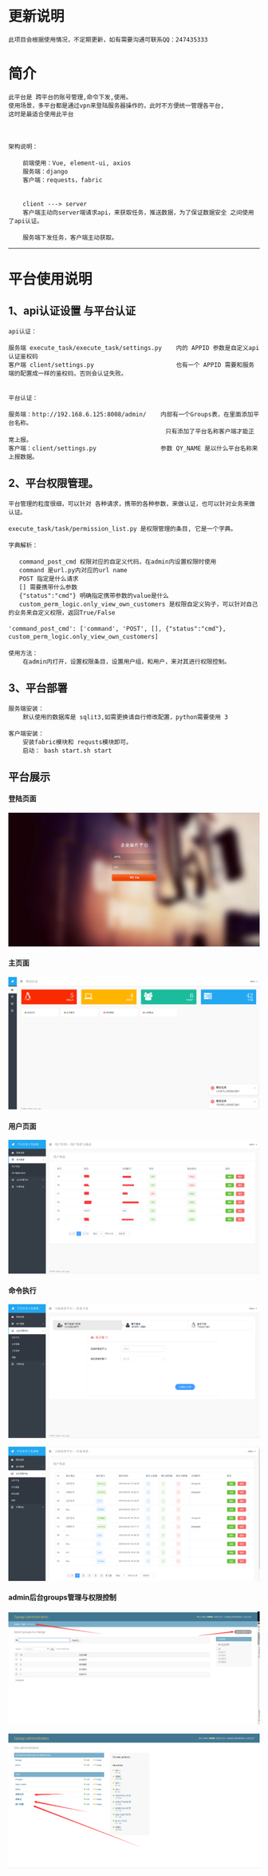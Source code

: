 # 更新说明

    此项目会根据使用情况，不定期更新，如有需要沟通可联系QQ：247435333


# 简介

    此平台是 跨平台的账号管理,命令下发,使用。
    使用场景，多平台都是通过vpn来登陆服务器操作的，此时不方便统一管理各平台,
    这时是最适合使用此平台


    
    架构说明：
        
        前端使用：Vue, element-ui, axios
        服务端：django
        客户端：requests，fabric


        client ---> server
        客户端主动向server端请求api，来获取任务，推送数据，为了保证数据安全 之间使用了api认证。

        服务端下发任务，客户端主动获取。


---

# 平台使用说明

## 1、api认证设置 与平台认证

    api认证：

    服务端 execute_task/execute_task/settings.py    内的 APPID 参数是自定义api认证鉴权码
    客户端 client/settings.py                       也有一个 APPID 需要和服务端的配置成一样的鉴权码，否则会认证失败。
    

    平台认证：
    
    服务端：http://192.168.6.125:8008/admin/    内部有一个Groups表，在里面添加平台名称。
                                                只有添加了平台名称客户端才能正常上报。
    客户端：client/settings.py                  参数 QY_NAME 是以什么平台名称来上报数据。

## 2、平台权限管理。

    平台管理的粒度很细，可以针对 各种请求，携带的各种参数，来做认证，也可以针对业务来做认证。

    execute_task/task/permission_list.py 是权限管理的条目, 它是一个字典。

    字典解析：
    
       command_post_cmd 权限对应的自定义代码，在admin内设置权限时使用
       command 是url.py内对应的url name 
       POST 指定是什么请求
       [] 需要携带什么参数
       {"status":"cmd"} 明确指定携带参数的value是什么
       custom_perm_logic.only_view_own_customers 是权限自定义钩子，可以针对自己的业务来自定义权限，返回True/False
 
    'command_post_cmd': ['command', 'POST', [], {"status":"cmd"}, custom_perm_logic.only_view_own_customers]

    使用方法：
        在admin内打开，设置权限条目，设置用户组，和用户，来对其进行权限控制。


## 3、平台部署

    服务端安装：
        默认使用的数据库是 sqlit3,如需更换请自行修改配置，python需要使用 3

    客户端安装：
        安装fabric模块和 requsts模块即可。
        启动： bash start.sh start 



## 平台展示

#### 登陆页面

![image](https://github.com/s57445560/img-all/raw/master/user_command/login.png)


#### 主页面

![image](https://github.com/s57445560/img-all/raw/master/user_command/index.png)


#### 用户页面

![image](https://github.com/s57445560/img-all/raw/master/user_command/user_list.png)


#### 命令执行

![image](https://github.com/s57445560/img-all/raw/master/user_command/command.png)

![image](https://github.com/s57445560/img-all/raw/master/user_command/command1.png)


#### admin后台groups管理与权限控制

![image](https://github.com/s57445560/img-all/raw/master/user_command/admin_groups.png)

![image](https://github.com/s57445560/img-all/raw/master/user_command/jq.png)
